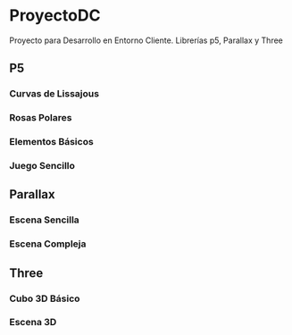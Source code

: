 # ProyectoDC
Proyecto para Desarrollo en Entorno Cliente. Librerías p5, Parallax y Three
## P5
  ### Curvas de Lissajous
  ### Rosas Polares
  ### Elementos Básicos
  ### Juego Sencillo
  
## Parallax
  ### Escena Sencilla
  ### Escena Compleja

## Three
  ### Cubo 3D Básico
  ### Escena 3D
